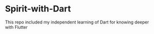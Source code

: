 # Spirit-with-Dart
This repo included my independent learning of Dart for knowing deeper with Flutter
